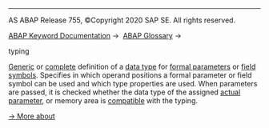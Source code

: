   

* * *

AS ABAP Release 755, ©Copyright 2020 SAP SE. All rights reserved.

[ABAP Keyword Documentation](javascript:call_link\('abenabap.htm'\)) →  [ABAP Glossary](javascript:call_link\('abenabap_glossary.htm'\)) → 

typing

[Generic](javascript:call_link\('abengeneric_typing_glosry.htm'\) "Glossary Entry") or [complete](javascript:call_link\('abencomplete_typing_glosry.htm'\) "Glossary Entry") definition of a [data type](javascript:call_link\('abendata_type_glosry.htm'\) "Glossary Entry") for [formal parameters](javascript:call_link\('abenformal_parameter_glosry.htm'\) "Glossary Entry") or [field symbols](javascript:call_link\('abenfield_symbol_glosry.htm'\) "Glossary Entry"). Specifies in which operand positions a formal parameter or field symbol can be used and which type properties are used. When parameters are passed, it is checked whether the data type of the assigned [actual parameter](javascript:call_link\('abenactual_parameter_glosry.htm'\) "Glossary Entry"), or memory area is [compatible](javascript:call_link\('abencompatible_glosry.htm'\) "Glossary Entry") with the typing.

[→ More about](javascript:call_link\('abentyping.htm'\))